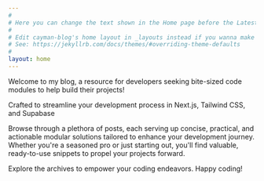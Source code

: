 ```yaml
---
#
# Here you can change the text shown in the Home page before the Latest Posts section.
#
# Edit cayman-blog's home layout in _layouts instead if you wanna make some changes
# See: https://jekyllrb.com/docs/themes/#overriding-theme-defaults
#
layout: home
---
```


Welcome to my blog, a resource for developers seeking bite-sized code modules to help build their projects! 

Crafted to streamline your development process in Next.js, Tailwind CSS, and Supabase

Browse through a plethora of posts, each serving up concise, practical, and actionable modular solutions tailored to enhance your development journey. Whether you're a seasoned pro or just starting out, you'll find valuable, ready-to-use snippets to propel your projects forward.

Explore the archives to empower your coding endeavors. Happy coding!